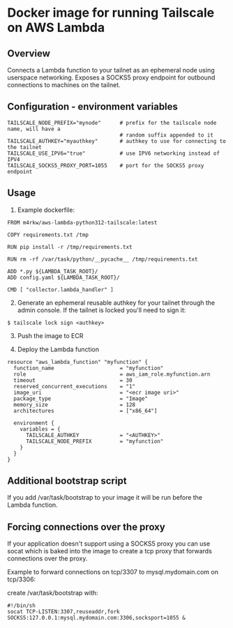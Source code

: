 # Docker image for running Tailscale on AWS Lambda

## Overview

Connects a Lambda function to your tailnet as an ephemeral node using userspace
networking. Exposes a SOCKS5 proxy endpoint for outbound connections to machines
on the tailnet.

## Configuration - environment variables

````
TAILSCALE_NODE_PREFIX="mynode"      # prefix for the tailscale node name, will have a
                                    # random suffix appended to it
TAILSCALE_AUTHKEY="myauthkey"       # authkey to use for connecting to the tailnet
TAILSCALE_USE_IPV6="true"           # use IPV6 networking instead of IPV4
TAILSCALE_SOCKS5_PROXY_PORT=1055    # port for the SOCKS5 proxy endpoint
````

## Usage

1. Example dockerfile:

````
FROM m4rkw/aws-lambda-python312-tailscale:latest

COPY requirements.txt /tmp

RUN pip install -r /tmp/requirements.txt

RUN rm -rf /var/task/python/__pycache__ /tmp/requirements.txt

ADD *.py ${LAMBDA_TASK_ROOT}/
ADD config.yaml ${LAMBDA_TASK_ROOT}/

CMD [ "collector.lambda_handler" ]
````

2. Generate an ephemeral reusable authkey for your tailnet through the admin
console. If the tailnet is locked you'll need to sign it:

````
$ tailscale lock sign <authkey>
````

3. Push the image to ECR

4. Deploy the Lambda function

````
resource "aws_lambda_function" "myfunction" {
  function_name                     = "myfunction"
  role                              = aws_iam_role.myfunction.arn
  timeout                           = 30
  reserved_concurrent_executions    = "1"
  image_uri                         = "<ecr image uri>"
  package_type                      = "Image"
  memory_size                       = 128
  architectures                     = ["x86_64"]

  environment {
    variables = {
      TAILSCALE_AUTHKEY             = "<AUTHKEY>"
      TAILSCALE_NODE_PREFIX         = "myfunction"
    }
  }
}
````

## Additional bootstrap script

If you add /var/task/bootstrap to your image it will be run before the Lambda
function.

## Forcing connections over the proxy

If your application doesn't support using a SOCKS5 proxy you can use socat which
is baked into the image to create a tcp proxy that forwards connections over the
proxy.

Example to forward connections on tcp/3307 to mysql.mydomain.com on tcp/3306:

create /var/task/bootstrap with:

````
#!/bin/sh
socat TCP-LISTEN:3307,reuseaddr,fork SOCKS5:127.0.0.1:mysql.mydomain.com:3306,socksport=1055 &
````
